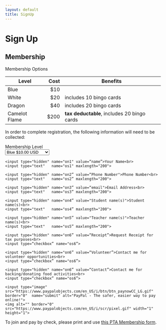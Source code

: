```yaml
---
layout: default
title: SignUp
---
```


# Sign Up

## Membership

Membership Options

| Level | Cost | Benefits |
|------|-----:|----------|
| Blue  |  $10 |          |
| White |  $20 | includes 10 bingo cards |
| Dragon | $40 | includes 20 bingo cards |
| Camelot Flame | $200 | **tax deductable**, includes 20 bingo cards |

In order to complete registration, the following information will need to be collected:

<form action="https://www.paypal.com/cgi-bin/webscr" method="post">
    <input type="hidden" name="cmd" value="_s-xclick">
    <input type="hidden" name=“charset” value=“utf-8”>
    <input type="hidden" name="hosted_button_id" value="DYLWUWBYDNBR6">
    <input type="hidden" name="currency_code" value="USD">
    <input type="hidden" name="on0" value="Members">Membership Level<br>
        <select name="os0">
            <option value=“Blue”>Blue $10.00 USD</option>
            <option value=“White”>White $20.00 USD</option> 
            <option value=“Dragon”>Dragon $40.00 USD</option> 
            <option value=“Flame”>Flame $200.00 USD</option> 
        </select>

    <input type="hidden" name="on1" value=“name”>Your Name<br>
    <input type="text"   name="os1" maxlength="200">

    <input type="hidden" name="on2” value=“Phone Number">Phone Number<br>
    <input type="text"   name="os2” maxlength="200">

    <input type="hidden" name="on3” value=“email">Email Address<br>
    <input type="text"   name="os3” maxlength="200">

    <input type="hidden" name="on4” value="Student name(s)">Student name(s)<br>
    <input type="text"   name="os4” maxlength="200">
  
    <input type="hidden" name="on5” value="Teacher name(s)">Teacher name(s)<br>
    <input type="text"   name="os5” maxlength="200">

    <input type="hidden" name="on6” value=“Receipt”>Request Receipt for tax purposes<br>
    <input type=“checkbox” name="os6”>

    <input type="hidden" name="on6” value=“Volunteer”>Contact me for volunteer opportunities<br>
    <input type=“checkbox” name="os6”>

    <input type="hidden" name="on6” value=“Contact”>Contact me for backing/donating food activities<br>
    <input type=“checkbox” name="os6”>

    <input type="image" src="https://www.paypalobjects.com/en_US/i/btn/btn_paynowCC_LG.gif" border="0"  name="submit" alt="PayPal - The safer, easier way to pay online!">
    <img alt="" border="0" src="https://www.paypalobjects.com/en_US/i/scr/pixel.gif" width="1" height="1">
</form>
  
To join and pay by check, please print and use [this PTA Membership form](https://docs.google.com/document/d/1nuulwGuzFHrG40YHDnyjzs-Ckt0Ofa_FSAqiCGAcONw/edit).
